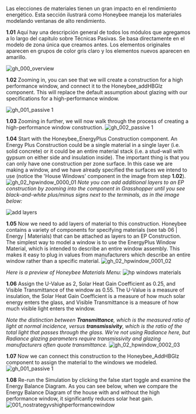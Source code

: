 Las elecciones de materiales tienen un gran impacto en el rendimiento energético. Esta sección ilustrará como Honeybee maneja los materiales modelando ventanas de alto rendimiento.

**1.01** Aquí hay una descripción general de todos los módulos que agregamos a lo largo del capítulo sobre Técnicas Pasivas. Se basa directamente en el modelo de zona única que creamos antes. Los elementos originales aparecen en grupos de color gris claro y los elementos nuevos aparecen en amarillo.

![gh_000_overview](https://user-images.githubusercontent.com/44324576/52227404-b6a27a00-28af-11e9-8839-6854e4e642e5.png)

**1.02** Zooming in, you can see that we will create a construction for a high performance window, and connect it to the Honeybee_addHBGlz component. This will replace the default assumption about glazing with our specifications for a high-performance window.

![gh_001_passive 1](https://user-images.githubusercontent.com/44324576/52228338-6b3d9b00-28b2-11e9-8cea-4fc05f449fbb.png)

**1.03** Zooming in further, we will now walk through the process of creating a high-performance window construction. 
![gh_002_passive 1](https://user-images.githubusercontent.com/44324576/52228340-6c6ec800-28b2-11e9-9b8c-02ada07437d0.png)

**1.04** Start with the Honeybee_EnergyPlus Construction component. An Energy Plus Construction could be a single material in a single layer (i.e. solid concrete) or it could be an entire material stack (i.e. a stud-wall with gypsum on either side and insulation inside). The important thing is that you can only have one construction per zone surface. In this case we are making a window, and we have already specified the surfaces we intend to use (notice the 'House Windows' component in the image from step **1.02**).
![gh_02_hpwindow_0000_01](https://user-images.githubusercontent.com/44324576/52409824-e41d3c80-2ad6-11e9-993a-b7d7f5910c4b.jpg)
_Note you can add additional layers to an EP construction by zooming into the component in Grasshopper until you see black-and-white plus/minus signs next to the terminals, as in the image below:_

![add layers](https://user-images.githubusercontent.com/44324576/52410725-89391480-2ad9-11e9-9e8e-34057df18d72.JPG)


**1.05** Now we need to add layers of material to this construction. Honeybee contains a variety of components for specifying materials (see tab 06 | Energy | Materials) that can be attached as layers to an EP Construction. The simplest way to model a window is to use the EnergyPlus Window Material, which is intended to describe an entire window assembly. This makes it easy to plug in values from manufacturers which describe an entire window rather than a specific material.
![gh_02_hpwindow_0001_02](https://user-images.githubusercontent.com/44324576/52409825-e41d3c80-2ad6-11e9-80c7-7ce489dc8662.jpg)

_Here is a preview of Honeybee Materials Menu:_ 
![hp windows materials](https://user-images.githubusercontent.com/44324576/52495175-32623680-2bd0-11e9-95ae-c3eafbb3b9d8.JPG)


**1.06** Assign the U-Value as 2, Solar Heat Gain Coefficient as 0.25, and Visible Transmittance of the window as 0.55. The U-Value is a measure of insulation, the Solar Heat Gain Coefficient is a measure of how much solar energy enters the glass, and Visible Transmittance is a measure of how much visible light enters the window. 

_Note the distinction between **Transmittance**, which is the measured ratio of light at normal incidence, versus **transmissivity**, which is the ratio of the total light that passes through the glass. We're not using Radiance here, but Radiance glazing parameters require transmissivity and glazing manufacturers often quote transmittance._
![gh_02_hpwindow_0002_03](https://user-images.githubusercontent.com/44324576/52409826-e4b5d300-2ad6-11e9-80fd-553f3f038ad3.jpg)

**1.07** Now we can connect this construction to the Honeybee_AddHBGlz component to assign the material to the windows we modeled. ![gh_001_passive 1](https://user-images.githubusercontent.com/44324576/52228338-6b3d9b00-28b2-11e9-8cea-4fc05f449fbb.png)

**1.08** Re-run the Simulation by clicking the false start toggle and examine the Energy Balance Diagram. As you can see below, when we compare the Energy Balance Diagram of the house with and without the high performance window, it significantly reduces solar heat gain.
![001_nostrategyvshighperformancewindow](https://user-images.githubusercontent.com/44324576/52350919-e2496f80-2a29-11e9-9614-7e161f37bb3c.gif)


